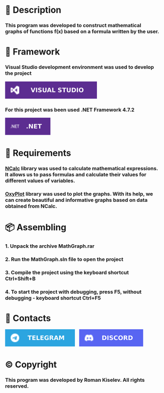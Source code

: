 <h1>📝 Description</h1>
<h3>This program was developed to construct mathematical graphs of functions f(x) based on a formula written by the user.</h3>

<h1>🔨 Framework</h1>
<p>
    <h3>Visual Studio development environment was used to develop the project</h3>
    <a href="https://visualstudio.microsoft.com/downloads/"><img src="https://github.com/Kise1ev/Kise1ev/blob/master/Icons/VisualStudio-Square.svg"/></a>
    <h3>For this project was been used .NET Framework 4.7.2</h3>
    <a href="https://dotnet.microsoft.com/en-us/download/dotnet-framework/net472"><img src="https://github.com/Kise1ev/Kise1ev/blob/master/Icons/CS-Square.svg"/></a>
</p>

<h1>📜 Requirements</h1>
<h3><a href="https://www.nuget.org/packages/NCalc">NCalc</a> library was used to calculate mathematical expressions. It allows us to pass formulas and calculate their values for different values of variables.</h3>
<h3><a href="https://www.nuget.org/packages/OxyPlot">OxyPlot</a> library was used to plot the graphs. With its help, we can create beautiful and informative graphs based on data obtained from NCalc.</h3>

<h1>📦 Assembling</h1>
<h3>1. Unpack the archive MathGraph.rar</h3>
<h3>2. Run the MathGraph.sln file to open the project</h3>
<h3>3. Compile the project using the keyboard shortcut Ctrl+Shift+B</h3>
<h3>4. To start the project with debugging, press F5, without debugging - keyboard shortcut Ctrl+F5</h3>

<h1>💬 Contacts</h1>
<p>
    <a href="https://t.me/kisxlka"><img src="https://github.com/Kise1ev/Kise1ev/blob/master/Icons/Telegram-Square.svg" style="margin-right: 10px;"/></a>
    <a href="https://discordapp.com/users/1013231151177023559"><img src="https://github.com/Kise1ev/Kise1ev/blob/master/Icons/Discord-Square.svg" style="margin-right: 10px;"/></a>
</p>

<h1>©️ Copyright</h1>
<h3>This program was developed by Roman Kiselev. All rights reserved.</h3>
